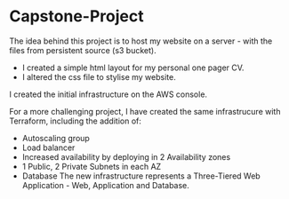 # Capstone-Project

The idea behind this project is to host my website on a server - with the files from persistent source (s3 bucket).

- I created a simple html layout for my personal one pager CV. 
- I altered the css file to stylise my website.

I created the initial infrastructure on the AWS console.

For a more challenging project, I have created the same infrastrucure with Terraform, including the addition of:

- Autoscaling group
- Load balancer 
- Increased availability by deploying in 2 Availability zones
- 1 Public, 2 Private Subnets in each AZ
- Database
The new infrastructure represents a Three-Tiered Web Application - Web, Application and Database.

